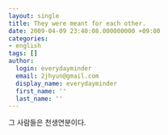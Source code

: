 ```yaml
---
layout: single
title: They were meant for each other.
date: 2009-04-09 23:40:08.000000000 +09:00
categories:
- english
tags: []
author:
  login: everydayminder
  email: 2jhyun@gmail.com
  display_name: everydayminder
  first_name: ''
  last_name: ''
---
```

그 사람들은 천생연분이다.

